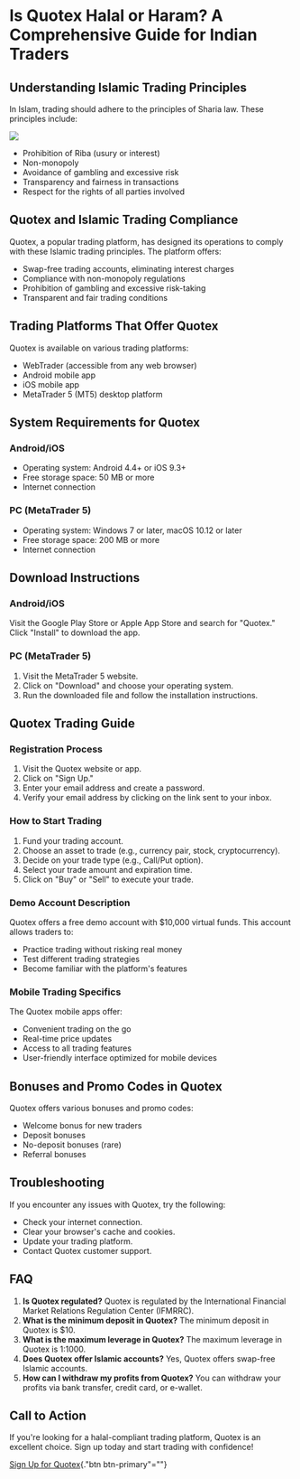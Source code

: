 # Is Quotex Halal or Haram? A Comprehensive Guide for Indian Traders

## Understanding Islamic Trading Principles

In Islam, trading should adhere to the principles of Sharia law. These
principles include:

[![](https://static.quotex.io/files/4_en/300_250.jpg)](https://traff.sbs/brokerqxlid)

-   Prohibition of Riba (usury or interest)
-   Non-monopoly
-   Avoidance of gambling and excessive risk
-   Transparency and fairness in transactions
-   Respect for the rights of all parties involved

## Quotex and Islamic Trading Compliance

Quotex, a popular trading platform, has designed its operations to
comply with these Islamic trading principles. The platform offers:

-   Swap-free trading accounts, eliminating interest charges
-   Compliance with non-monopoly regulations
-   Prohibition of gambling and excessive risk-taking
-   Transparent and fair trading conditions

## Trading Platforms That Offer Quotex

Quotex is available on various trading platforms:

-   WebTrader (accessible from any web browser)
-   Android mobile app
-   iOS mobile app
-   MetaTrader 5 (MT5) desktop platform

## System Requirements for Quotex

### Android/iOS

-   Operating system: Android 4.4+ or iOS 9.3+
-   Free storage space: 50 MB or more
-   Internet connection

### PC (MetaTrader 5)

-   Operating system: Windows 7 or later, macOS 10.12 or later
-   Free storage space: 200 MB or more
-   Internet connection

## Download Instructions

### Android/iOS

Visit the Google Play Store or Apple App Store and search for
"Quotex." Click "Install" to download the app.

### PC (MetaTrader 5)

1.  Visit the MetaTrader 5 website.
2.  Click on "Download" and choose your operating system.
3.  Run the downloaded file and follow the installation instructions.

## Quotex Trading Guide

### Registration Process

1.  Visit the Quotex website or app.
2.  Click on "Sign Up."
3.  Enter your email address and create a password.
4.  Verify your email address by clicking on the link sent to your
    inbox.

### How to Start Trading

1.  Fund your trading account.
2.  Choose an asset to trade (e.g., currency pair, stock,
    cryptocurrency).
3.  Decide on your trade type (e.g., Call/Put option).
4.  Select your trade amount and expiration time.
5.  Click on "Buy" or "Sell" to execute your trade.

### Demo Account Description

Quotex offers a free demo account with \$10,000 virtual funds. This
account allows traders to:

-   Practice trading without risking real money
-   Test different trading strategies
-   Become familiar with the platform\'s features

### Mobile Trading Specifics

The Quotex mobile apps offer:

-   Convenient trading on the go
-   Real-time price updates
-   Access to all trading features
-   User-friendly interface optimized for mobile devices

## Bonuses and Promo Codes in Quotex

Quotex offers various bonuses and promo codes:

-   Welcome bonus for new traders
-   Deposit bonuses
-   No-deposit bonuses (rare)
-   Referral bonuses

## Troubleshooting

If you encounter any issues with Quotex, try the following:

-   Check your internet connection.
-   Clear your browser\'s cache and cookies.
-   Update your trading platform.
-   Contact Quotex customer support.

## FAQ

1.  **Is Quotex regulated?** Quotex is regulated by the International
    Financial Market Relations Regulation Center (IFMRRC).
2.  **What is the minimum deposit in Quotex?** The minimum deposit in
    Quotex is \$10.
3.  **What is the maximum leverage in Quotex?** The maximum leverage in
    Quotex is 1:1000.
4.  **Does Quotex offer Islamic accounts?** Yes, Quotex offers swap-free
    Islamic accounts.
5.  **How can I withdraw my profits from Quotex?** You can withdraw your
    profits via bank transfer, credit card, or e-wallet.

## Call to Action

If you\'re looking for a halal-compliant trading platform, Quotex is an
excellent choice. Sign up today and start trading with confidence!

[Sign Up for
Quotex](\%22https://broker-qx.pro/sign-up/?lid=1102511\%22){."btn
btn-primary"=""}


